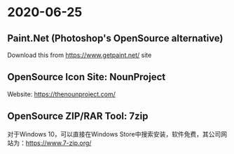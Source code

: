 # 2020-06-25

## Paint.Net (Photoshop's OpenSource alternative)

Download this from <https://www.getpaint.net/> site

## OpenSource Icon Site: NounProject

Website: <https://thenounproject.com/>

## OpenSource ZIP/RAR Tool: 7zip

对于Windows 10，可以直接在Windows Store中搜索安装，软件免费，其公司网站为：https://www.7-zip.org/
